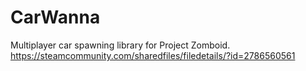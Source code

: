 # CarWanna
Multiplayer car spawning library for Project Zomboid.
https://steamcommunity.com/sharedfiles/filedetails/?id=2786560561
